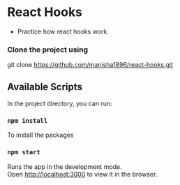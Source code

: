# React Hooks

- Practice how react hooks work.

### Clone the project using

git clone https://github.com/manisha1896/react-hooks.git

## Available Scripts

In the project directory, you can run:

### `npm install`

To install the packages

### `npm start`

Runs the app in the development mode.<br>
Open [http://localhost:3000](http://localhost:3000) to view it in the browser.
